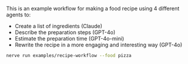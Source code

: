 This is an example workflow for making a food recipe using 4 different agents to:

- Create a list of ingredients (Claude)
- Describe the preparation steps (GPT-4o)
- Estimate the preparation time (GPT-4o-mini)
- Rewrite the recipe in a more engaging and interesting way (GPT-4o)



```sh
nerve run examples/recipe-workflow --food pizza
```